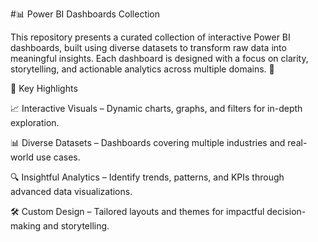 #📊 Power BI Dashboards Collection

This repository presents a curated collection of interactive Power BI dashboards, built using diverse datasets to transform raw data into meaningful insights. Each dashboard is designed with a focus on clarity, storytelling, and actionable analytics across multiple domains. 🚀

🔹 Key Highlights

📈 Interactive Visuals – Dynamic charts, graphs, and filters for in-depth exploration.

📊 Diverse Datasets – Dashboards covering multiple industries and real-world use cases.

🔍 Insightful Analytics – Identify trends, patterns, and KPIs through advanced data visualizations.

🛠️ Custom Design – Tailored layouts and themes for impactful decision-making and storytelling.
